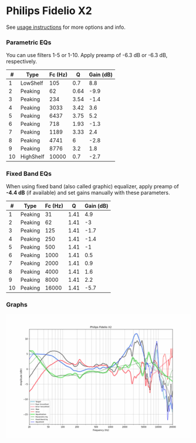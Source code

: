 # Philips Fidelio X2
See [usage instructions](https://github.com/jaakkopasanen/AutoEq#usage) for more options and info.

### Parametric EQs
You can use filters 1-5 or 1-10. Apply preamp of -6.3 dB or -6.3 dB, respectively.

|   # | Type      |   Fc (Hz) |    Q |   Gain (dB) |
|-----|-----------|-----------|------|-------------|
|   1 | LowShelf  |       105 | 0.7  |         8.8 |
|   2 | Peaking   |        62 | 0.64 |        -9.9 |
|   3 | Peaking   |       234 | 3.54 |        -1.4 |
|   4 | Peaking   |      3033 | 3.42 |         3.6 |
|   5 | Peaking   |      6437 | 3.75 |         5.2 |
|   6 | Peaking   |       718 | 1.93 |        -1.3 |
|   7 | Peaking   |      1189 | 3.33 |         2.4 |
|   8 | Peaking   |      4741 | 6    |        -2.8 |
|   9 | Peaking   |      8776 | 3.2  |         1.8 |
|  10 | HighShelf |     10000 | 0.7  |        -2.7 |

### Fixed Band EQs
When using fixed band (also called graphic) equalizer, apply preamp of **-4.4 dB** (if available) and set gains manually with these parameters.

|   # | Type    |   Fc (Hz) |    Q |   Gain (dB) |
|-----|---------|-----------|------|-------------|
|   1 | Peaking |        31 | 1.41 |         4.9 |
|   2 | Peaking |        62 | 1.41 |        -3   |
|   3 | Peaking |       125 | 1.41 |        -1.7 |
|   4 | Peaking |       250 | 1.41 |        -1.4 |
|   5 | Peaking |       500 | 1.41 |        -1   |
|   6 | Peaking |      1000 | 1.41 |         0.5 |
|   7 | Peaking |      2000 | 1.41 |         0.9 |
|   8 | Peaking |      4000 | 1.41 |         1.6 |
|   9 | Peaking |      8000 | 1.41 |         2.2 |
|  10 | Peaking |     16000 | 1.41 |        -5.7 |

### Graphs
![](./Philips%20Fidelio%20X2.png)
